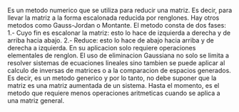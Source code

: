 Es un metodo numerico que se utiliza para reducir una matriz. Es decir, para llevar la matriz a la forma escalonada 
reducida por renglones. Hay otros metodos como Gauss-Jordan o Montante. El metodo consta de dos fases:
1.- Cuyo fin es escalonar la matriz: esto lo hace de izquierda a derecha y de arriba hacia abajo.
2.- Reduce: esto lo hace de abajo hacia arriba y de derecha a izquierda. En su aplicacion solo requiere operaciones elementales 
de renglon. El uso de eliminacion Gaussiana no solo se limita a resolver sistemas de ecuaciones lineales sino tambien se puede
aplicar al calculo de inversas de matrices o a la comparacion de espacios generados. Es decir, es un metodo generico y por lo
tanto, no debe suponer que la matriz es una matriz aumentada de un sistema. Hasta el momento, es el metodo que requiere menos
operaciones aritmeticas cuando se aplica a una matriz general.

